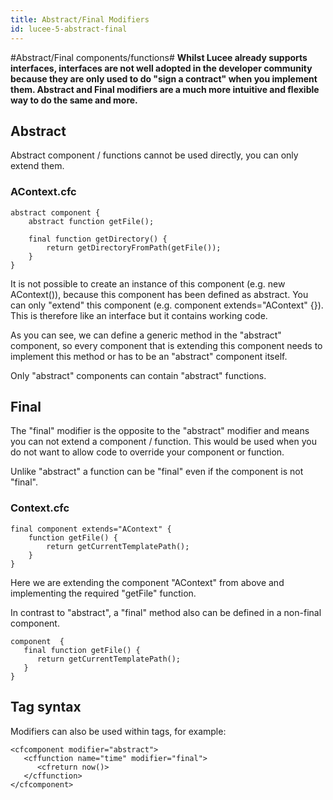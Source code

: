 ```yaml
---
title: Abstract/Final Modifiers
id: lucee-5-abstract-final
---
```


#Abstract/Final components/functions#
**Whilst Lucee already supports interfaces, interfaces are not well adopted in the developer community because they are only used to do "sign a contract" when you implement them. Abstract and Final modifiers are a much more intuitive and flexible way to do the same and more.**

## Abstract
Abstract component / functions cannot be used directly, you can only extend them.

### AContext.cfc

```luceescript
abstract component {
    abstract function getFile();

    final function getDirectory() {
        return getDirectoryFromPath(getFile());
    }
}
```

It is not possible to create an instance of this component (e.g. new AContext()), because this component has been defined as abstract. You can only "extend" this component (e.g. component extends="AContext" {}). This is therefore like an interface but it contains working code.

As you can see, we can define a generic method in the "abstract" component, so every component that is extending this component needs to implement this method or has to be an "abstract" component itself.

Only "abstract" components can contain "abstract" functions.

## Final
The "final" modifier is the opposite to the "abstract" modifier and means you can not extend a component / function. This would be used when you do not want to allow code to override your component or function.

Unlike "abstract" a function can be "final" even if the component is not "final".

### Context.cfc

```luceescript
final component extends="AContext" {
    function getFile() {
        return getCurrentTemplatePath();
    }
}
```
Here we are extending the component "AContext" from above and implementing the required "getFile" function.

In contrast to "abstract", a "final" method also can be defined in a non-final component.

```luceescript
component  {
   final function getFile() {
      return getCurrentTemplatePath();
   }
}
```

## Tag syntax

Modifiers can also be used within tags, for example:

```lucee
<cfcomponent modifier="abstract">
   <cffunction name="time" modifier="final">
      <cfreturn now()>
   </cffunction>
</cfcomponent>
```
